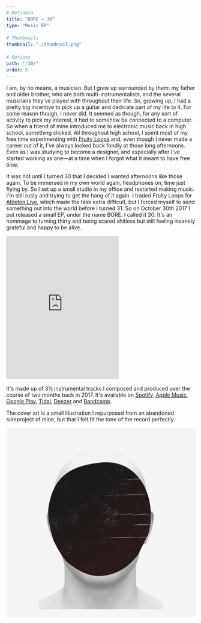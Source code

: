 ```yaml
---
# Metadata
title: "BORE — 30"
type: "Music EP"

# Thumbnails
thumbnail: "./thumbnail.png"

# Options
path: "/30/"
order: 5
---
```


<article role="article">

I am, by no means, a musician. But I grew up surrounded by them: my father and older brother, who are both multi-instrumentalists, and the several musicians they've played with throughout their life. So, growing up, I had a pretty big incentive to pick up a guitar and dedicate part of my life to it. For some reason though, I never did. It seemed as though, for any sort of activity to pick my interest, it had to somehow be connected to a computer. So when a friend of mine introduced me to electronic music back in high school, something clicked. All throughout high school, I spent most of my free time experimenting with [Fruity Loops](https://www.image-line.com/flstudio/) and, even though I never made a career out of it, I've always looked back fondly at those long afternoons. Even as I was studying to become a designer, and especially after I've started working as one—at a time when I forgot what it meant to have free time.

It was not until I turned 30 that I decided I wanted afternoons like those again. To be immersed in my own world again, headphones on, time just flying by. So I set up a small studio in my office and restarted making music. I'm still rusty and trying to get the hang of it again. I traded Fruity Loops for [Ableton Live](https://www.ableton.com/en/live/), which made the task extra difficult, but I forced myself to send something out into the world before I turned 31. So on October 30th 2017 I put released a small EP, under the name BORE. I called it 30. It's an hommage to turning thirty and being scared shitless but still feeling insanely grateful and happy to be alive.

<iframe src="https://open.spotify.com/embed/album/5IeVUbqOvGMqY1vsSQVV6P" width="300" height="380" frameborder="0" allowtransparency="true" allow="encrypted-media"></iframe>

It's made up of 3½ instrumental tracks I composed and produced over the course of two months back in 2017. It's available on [Spotify](https://open.spotify.com/album/5IeVUbqOvGMqY1vsSQVV6P?si=l1lCUiuSQg29nnToPtEjMg), [Apple Music](https://itunes.apple.com/us/album/30-ep/1302089702), [Google Play](https://play.google.com/store/music/album/BORE_30?id=Befmhd4kzihyswra4hb5vxdwlq4), [Tidal](https://tidal.com/browse/album/80544698), [Deezer](https://www.deezer.com/en/album/50648552) and [Bandcamp](https://bore.bandcamp.com/releases).

The cover art is a small illustration I repurposed from an abandoned sideproject of mine, but that I felt fit the tone of the record perfectly.

</article>

![Cover art for the EP 30, by BORE](images/artwork@2x.png)